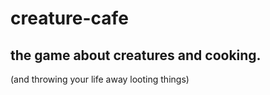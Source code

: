 # creature-cafe
## the game about creatures and cooking.
(and throwing your life away looting things)
